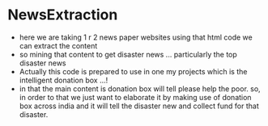 # NewsExtraction

- here we are taking 1 r 2 news paper websites using that html code we can extract the content
- so mining that content to get disaster news ... particularly the top disaster news 
- Actually this code is prepared to use in one my projects which is the intelligent donation box ...!
- in that the main content is donation box will tell please help the poor. so, in order to that we just want to elaborate it by 
   making use of donation box across india and it will tell the disaster new and collect fund for that disaster.
